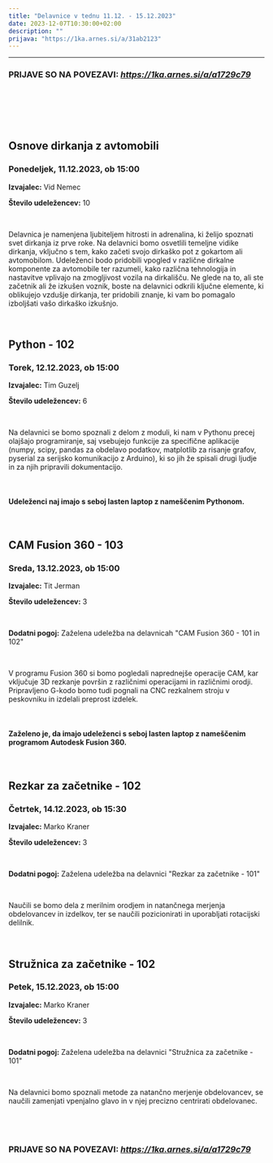 ```yaml
---
title: "Delavnice v tednu 11.12. - 15.12.2023"
date: 2023-12-07T10:30:00+02:00
description: ""
prijava: "https://1ka.arnes.si/a/31ab2123"
---
```



---
### PRIJAVE SO NA POVEZAVI: _https://1ka.arnes.si/a/a1729c79_
&nbsp;
---
&nbsp;

## Osnove dirkanja z avtomobili
### Ponedeljek, 11.12.2023, ob 15:00


**Izvajalec:** Vid Nemec

**Število udeležencev:** 10

&nbsp;

Delavnica je namenjena ljubiteljem hitrosti in adrenalina, ki želijo spoznati svet dirkanja iz prve roke. Na delavnici bomo osvetlili temeljne vidike dirkanja, vključno s tem, kako začeti svojo dirkaško pot z gokartom ali avtomobilom. Udeleženci bodo pridobili vpogled v različne dirkalne komponente za avtomobile ter razumeli, kako različna tehnologija in nastavitve vplivajo na zmogljivost vozila na dirkališču. Ne glede na to, ali ste začetnik ali že izkušen voznik, boste na delavnici odkrili ključne elemente, ki oblikujejo vzdušje dirkanja, ter pridobili znanje, ki vam bo pomagalo izboljšati vašo dirkaško izkušnjo.


&nbsp;
&nbsp;
&nbsp;
&nbsp;

## Python - 102
### Torek, 12.12.2023, ob 15:00


**Izvajalec:** Tim Guzelj

**Število udeležencev:** 6

&nbsp;

Na delavnici se bomo spoznali z delom z moduli, ki nam v Pythonu precej olajšajo programiranje, saj vsebujejo funkcije za specifične aplikacije (numpy, scipy, pandas za obdelavo podatkov, matplotlib za risanje grafov, pyserial za serijsko komunikacijo z Arduino), ki so jih že spisali drugi ljudje in za njih pripravili dokumentacijo.

&nbsp;

#### Udeleženci naj imajo s seboj lasten laptop z nameščenim Pythonom.

&nbsp;
&nbsp;
&nbsp;
&nbsp;
## CAM Fusion 360 - 103
### Sreda, 13.12.2023, ob 15:00


**Izvajalec:** Tit Jerman

**Število udeležencev:** 3

&nbsp;

**Dodatni pogoj:** Zaželena udeležba na delavnicah "CAM Fusion 360 - 101 in 102"

&nbsp;

V programu Fusion 360 si bomo pogledali naprednejše operacije CAM, kar vključuje 3D rezkanje površin z različnimi operacijami in različnimi orodji. Pripravljeno G-kodo bomo tudi pognali na CNC rezkalnem stroju v peskovniku in izdelali preprost izdelek.

&nbsp;

#### Zaželeno je, da imajo udeleženci s seboj lasten laptop z nameščenim programom Autodesk Fusion 360.

&nbsp;
&nbsp;

## Rezkar za začetnike - 102
### Četrtek, 14.12.2023, ob 15:30


**Izvajalec:** Marko Kraner

**Število udeležencev:** 3

&nbsp;

**Dodatni pogoj:** Zaželena udeležba na delavnici "Rezkar za začetnike - 101"

&nbsp;

Naučili se bomo dela z merilnim orodjem in natančnega merjenja obdelovancev in izdelkov, ter se naučili pozicionirati in uporabljati rotacijski delilnik.

&nbsp;
&nbsp;

## Stružnica za začetnike - 102
### Petek, 15.12.2023, ob 15:00


**Izvajalec:** Marko Kraner     

**Število udeležencev:** 3

&nbsp;

**Dodatni pogoj:** Zaželena udeležba na delavnici "Stružnica za začetnike - 101"

&nbsp;

Na delavnici bomo spoznali metode za natančno merjenje obdelovancev, se naučili zamenjati vpenjalno glavo in v njej precizno centrirati obdelovanec.

&nbsp;
&nbsp;
&nbsp;
&nbsp;
---
### PRIJAVE SO NA POVEZAVI: _https://1ka.arnes.si/a/a1729c79_